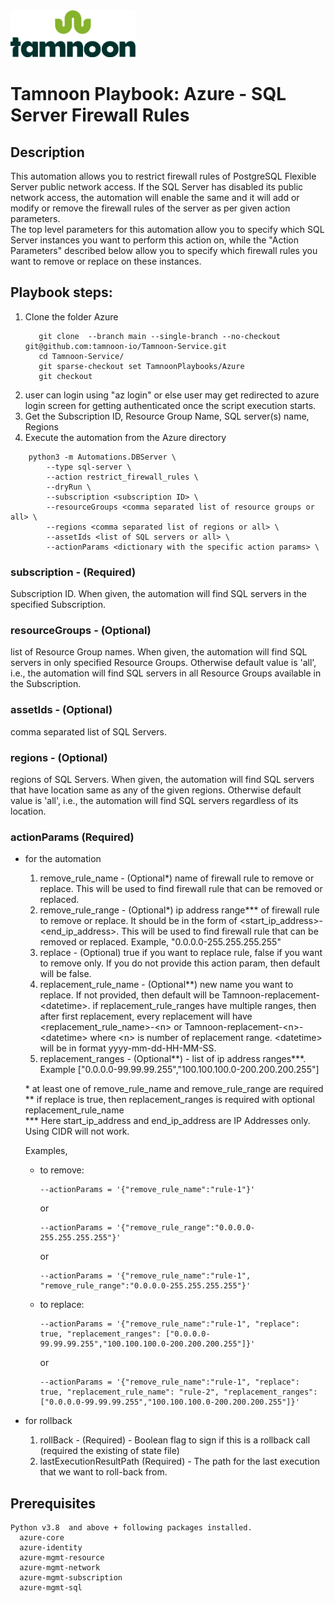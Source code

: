 
<img src="../../../images/icons/Tamnoon.png" width="200"/>

# Tamnoon Playbook: Azure  - SQL Server Firewall Rules


## Description
This automation allows you to restrict firewall rules of PostgreSQL Flexible Server public network access.
If the SQL Server has disabled its public network access, the automation will enable the same and it will add or modify or remove the firewall rules of the server as per given action parameters.  
The top level parameters for this automation allow you to specify which SQL Server instances you want to perform this action on, while the "Action Parameters" described below allow you to specify which firewall rules you want to remove or replace on these instances.

## Playbook steps:
1. Clone the folder Azure
   ``````
      git clone  --branch main --single-branch --no-checkout git@github.com:tamnoon-io/Tamnoon-Service.git
      cd Tamnoon-Service/
      git sparse-checkout set TamnoonPlaybooks/Azure
      git checkout

   ``````  
2. user can login using "az login" or else user may get redirected to azure login screen for getting authenticated once the script execution starts.
3. Get the Subscription ID, Resource Group Name, SQL server(s) name, Regions
4. Execute the automation from the Azure directory

``````
    python3 -m Automations.DBServer \
        --type sql-server \
        --action restrict_firewall_rules \
        --dryRun \
        --subscription <subscription ID> \
        --resourceGroups <comma separated list of resource groups or all> \
        --regions <comma separated list of regions or all> \
        --assetIds <list of SQL servers or all> \
        --actionParams <dictionary with the specific action params> \

``````
### subscription - (Required)
 Subscription ID. When given, the automation will find SQL servers in the specified Subscription.
  
### resourceGroups - (Optional)
 list of Resource Group names. When given, the automation will find SQL servers in only specified Resource Groups. Otherwise default value is 'all', i.e., the automation will find SQL servers in all Resource Groups available in the Subscription. 

### assetIds - (Optional)
 comma separated list of SQL Servers.

### regions - (Optional)
 regions of SQL Servers. When given, the automation will find SQL servers that have location same as any of the given regions. Otherwise default value is 'all', i.e., the automation will find SQL servers regardless of its location. 

### actionParams (Required)
   - for the automation
      1. remove_rule_name - (Optional*) name of firewall rule to remove or replace. This will be used to find firewall rule that can be removed or replaced.
      2. remove_rule_range - (Optional*) ip address range*** of firewall rule to remove or replace. It should be in the form of &lt;start_ip_address&gt;-&lt;end_ip_address&gt;. This will be used to find firewall rule that can be removed or replaced. Example, "0.0.0.0-255.255.255.255"
      3. replace - (Optional) true if you want to replace rule, false if you want to remove only. If you do not provide this action param, then default will be false.
      4. replacement_rule_name - (Optional**) new name you want to replace. If not provided, then default will be Tamnoon-replacement-&lt;datetime&gt;. if replacement_rule_ranges have multiple ranges, then after first replacement, every replacement will have &lt;replacement_rule_name&gt;-&lt;n&gt; or Tamnoon-replacement-&lt;n&gt;-&lt;datetime&gt; where &lt;n&gt; is number of replacement range. &lt;datetime&gt; will be in format yyyy-mm-dd-HH-MM-SS.
      5. replacement_ranges - (Optional**) - list of ip address ranges***. Example
         ["0.0.0.0-99.99.99.255","100.100.100.0-200.200.200.255"]

      \* at least one of remove_rule_name and remove_rule_range are required  
      ** if replace is true, then replacement_ranges is required with optional replacement_rule_name  
      *** Here start_ip_address and end_ip_address are IP Addresses only. Using CIDR will not work.

      Examples,  
      - to remove:  
         ```
         --actionParams = '{"remove_rule_name":"rule-1"}'
         ```  
         or  
         ```
         --actionParams = '{"remove_rule_range":"0.0.0.0-255.255.255.255"}'
         ```  
         or  
         ```
         --actionParams = '{"remove_rule_name":"rule-1", "remove_rule_range":"0.0.0.0-255.255.255.255"}'
         ```
      - to replace:
         ```
         --actionParams = '{"remove_rule_name":"rule-1", "replace": true, "replacement_ranges": ["0.0.0.0-99.99.99.255","100.100.100.0-200.200.200.255"]}'
         ```  
         or  
         ```
         --actionParams = '{"remove_rule_name":"rule-1", "replace": true, "replacement_rule_name": "rule-2", "replacement_ranges": ["0.0.0.0-99.99.99.255","100.100.100.0-200.200.200.255"]}'
         ```  
   - for rollback 
      1. rollBack - (Required) - Boolean flag to sign if this is a rollback call (required the existing of state file)
      2. lastExecutionResultPath (Required) - The path for the last execution that we want to roll-back from.



## Prerequisites 
    Python v3.8  and above + following packages installed.    
      azure-core
      azure-identity
      azure-mgmt-resource
      azure-mgmt-network
      azure-mgmt-subscription
      azure-mgmt-sql

